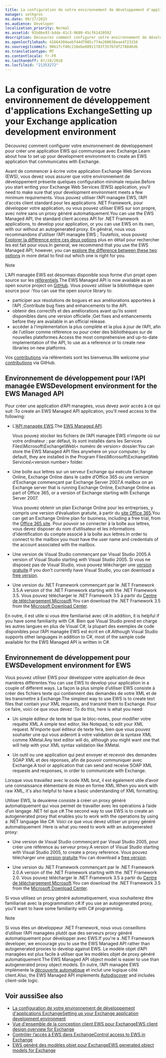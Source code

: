 ```yaml
---
title: La configuration de votre environnement de développement d'applications Exchange
manager: sethgros
ms.date: 09/17/2015
ms.audience: Developer
localization_priority: Normal
ms.assetid: 91b86e93-bdde-41c3-9680-45cf61420592
description: Découvrez comment configurer votre environnement de développement pour créer une application EWS qui communique avec Exchange.
ms.openlocfilehash: 41664304eebf44d7985c774e260038eae4f23156
ms.sourcegitcommit: 9061fcf40c218ebe88911783f357b7df278846db
ms.translationtype: MT
ms.contentlocale: fr-FR
ms.lasthandoff: 07/28/2018
ms.locfileid: "21353272"
---
```

# <a name="setting-up-your-exchange-application-development-environment"></a><span data-ttu-id="b7bb4-103">La configuration de votre environnement de développement d'applications Exchange</span><span class="sxs-lookup"><span data-stu-id="b7bb4-103">Setting up your Exchange application development environment</span></span>

<span data-ttu-id="b7bb4-104">Découvrez comment configurer votre environnement de développement pour créer une application EWS qui communique avec Exchange.</span><span class="sxs-lookup"><span data-stu-id="b7bb4-104">Learn about how to set up your development environment to create an EWS application that communicates with Exchange.</span></span>
  
<span data-ttu-id="b7bb4-105">Avant de commencer à écrire votre application Exchange Web Services (EWS), vous devez vous assurer que votre environnement de développement présente quelques configuration minimale requise.</span><span class="sxs-lookup"><span data-stu-id="b7bb4-105">Before you start writing your Exchange Web Services (EWS) application, you'll need to make sure that your development environment meets a few minimum requirements.</span></span> <span data-ttu-id="b7bb4-106">Vous pouvez utiliser l’API managée EWS, l’API d’accès client standard pour les applications .NET Framework, pour développer votre application, ou vous pouvez utiliser EWS sur son propre, avec notre sans un proxy généré automatiquement.</span><span class="sxs-lookup"><span data-stu-id="b7bb4-106">You can use the EWS Managed API, the standard client access API for .NET Framework applications, to develop your application, or you can use EWS on its own, with our without an autogenerated proxy.</span></span> <span data-ttu-id="b7bb4-107">En général, nous vous recommandons d’utiliser l’API managée EWS ; Toutefois, vous pouvez [Explorer la différence entre ces deux options](ews-client-design-overview-for-exchange.md) plus en détail pour rechercher les est fait pour vous.</span><span class="sxs-lookup"><span data-stu-id="b7bb4-107">In general, we recommend that you use the EWS Managed API; however, you can [explore the difference between these two options](ews-client-design-overview-for-exchange.md) in more detail to find out which one is right for you.</span></span> 
  
> [!NOTE]
> <span data-ttu-id="b7bb4-108">L’API managée EWS est désormais disponible sous forme d’un projet open source sur les [référentiels](https://github.com/officedev/ews-managed-api).</span><span class="sxs-lookup"><span data-stu-id="b7bb4-108">The EWS Managed API is now available as an open source project on [GitHub](https://github.com/officedev/ews-managed-api).</span></span> <span data-ttu-id="b7bb4-109">Vous pouvez utiliser la bibliothèque open source pour :</span><span class="sxs-lookup"><span data-stu-id="b7bb4-109">You can use the open source library to:</span></span> 
> - <span data-ttu-id="b7bb4-110">participer aux résolutions de bogues et aux améliorations apportées à l’API ;</span><span class="sxs-lookup"><span data-stu-id="b7bb4-110">Contribute bug fixes and enhancements to the API.</span></span> 
> - <span data-ttu-id="b7bb4-111">obtenir des correctifs et des améliorations avant qu’ils soient disponibles dans une version officielle ;</span><span class="sxs-lookup"><span data-stu-id="b7bb4-111">Get fixes and enhancements before they are available in an official release.</span></span> 
> - <span data-ttu-id="b7bb4-112">accéder à l’implémentation la plus complète et la plus à jour de l’API, afin de l’utiliser comme référence ou pour créer des bibliothèques sur de nouvelles plateformes.</span><span class="sxs-lookup"><span data-stu-id="b7bb4-112">Access the most comprehensive and up-to-date implementation of the API, to use as a reference or to create new libraries on new platforms.</span></span>
> 
>  <span data-ttu-id="b7bb4-113">Vos [contributions](https://github.com/OfficeDev/ews-managed-api/blob/master/CONTRIBUTING.md) via référentiels sont les bienvenus.</span><span class="sxs-lookup"><span data-stu-id="b7bb4-113">We welcome your [contributions](https://github.com/OfficeDev/ews-managed-api/blob/master/CONTRIBUTING.md) via GitHub.</span></span> 
  
## <a name="development-environment-for-the-ews-managed-api"></a><span data-ttu-id="b7bb4-114">Environnement de développement pour l’API managée EWS</span><span class="sxs-lookup"><span data-stu-id="b7bb4-114">Development environment for the EWS Managed API</span></span>
<span data-ttu-id="b7bb4-115"><a name="bk_EWSMA"> </a></span><span class="sxs-lookup"><span data-stu-id="b7bb4-115"></span></span>

<span data-ttu-id="b7bb4-116">Pour créer une application d’API managées, vous devez avoir accès à ce qui suit :</span><span class="sxs-lookup"><span data-stu-id="b7bb4-116">To create an EWS Managed API application, you'll need access to the following:</span></span>
  
- <span data-ttu-id="b7bb4-117">L'[API managée EWS](http://aka.ms/ews-managed-api-readme).</span><span class="sxs-lookup"><span data-stu-id="b7bb4-117">The [EWS Managed API](http://aka.ms/ews-managed-api-readme).</span></span> 
    
    <span data-ttu-id="b7bb4-118">Vous pouvez stocker les fichiers de l’API managée EWS n’importe où sur votre ordinateur ; par défaut, ils sont installés dans les Services Files\Microsoft\Exchange\Web\\< numéro de version\> dossier.</span><span class="sxs-lookup"><span data-stu-id="b7bb4-118">You can store the EWS Managed API files anywhere on your computer; by default, they are installed in the Program Files\Microsoft\Exchange\Web Services\\<version number\> folder.</span></span>
    
- <span data-ttu-id="b7bb4-119">Une boîte aux lettres sur un serveur Exchange qui exécute Exchange Online, Exchange Online dans le cadre d’Office 365 ou une version d’Exchange commençant par Exchange Server 2007.</span><span class="sxs-lookup"><span data-stu-id="b7bb4-119">A mailbox on an Exchange server that is running Exchange Online, Exchange Online as part of Office 365, or a version of Exchange starting with Exchange Server 2007.</span></span> 
    
    <span data-ttu-id="b7bb4-120">Vous pouvez obtenir un plan Exchange Online pour les entreprises, y compris une version d’évaluation gratuite, à partir du [site Office 365](http://office.microsoft.com/en-us/business/compare-office-365-for-business-plans-FX102918419.aspx#fbid=1tsGNIE7e3a).</span><span class="sxs-lookup"><span data-stu-id="b7bb4-120">You can get an Exchange Online plan for business, including a free trial, from the [Office 365 site](http://office.microsoft.com/en-us/business/compare-office-365-for-business-plans-FX102918419.aspx#fbid=1tsGNIE7e3a).</span></span> <span data-ttu-id="b7bb4-121">Pour pouvoir se connecter à la boîte aux lettres, vous devez disposer du nom d’utilisateur et les informations d’identification du compte associé à la boîte aux lettres.</span><span class="sxs-lookup"><span data-stu-id="b7bb4-121">In order to connect to the mailbox you must have the user name and credentials of the account associated with the mailbox.</span></span>
    
- <span data-ttu-id="b7bb4-122">Une version de Visual Studio commençant par Visual Studio 2005.</span><span class="sxs-lookup"><span data-stu-id="b7bb4-122">A version of Visual Studio starting with Visual Studio 2005.</span></span> <span data-ttu-id="b7bb4-123">Si vous ne disposez pas de Visual Studio, vous pouvez télécharger une [version gratuite](https://visualstudio.microsoft.com/).</span><span class="sxs-lookup"><span data-stu-id="b7bb4-123">If you don't currently have Visual Studio, you can download a [free version](https://visualstudio.microsoft.com/).</span></span>
    
- <span data-ttu-id="b7bb4-124">Une version du .NET Framework commençant par le .NET Framework 3.5.</span><span class="sxs-lookup"><span data-stu-id="b7bb4-124">A version of the .NET Framework starting with the .NET Framework 3.5.</span></span> <span data-ttu-id="b7bb4-125">Vous pouvez télécharger le .NET Framework 3.5 à partir du [Centre de téléchargement Microsoft](http://go.microsoft.com/fwlink/?LinkId=191777).</span><span class="sxs-lookup"><span data-stu-id="b7bb4-125">You can download the .NET Framework 3.5 from the [Microsoft Download Center](http://go.microsoft.com/fwlink/?LinkId=191777).</span></span>
    
<span data-ttu-id="b7bb4-126">En outre, il est utile si vous être familiarisé avec c#.</span><span class="sxs-lookup"><span data-stu-id="b7bb4-126">In addition, it is helpful if you have some familiarity with C#.</span></span> <span data-ttu-id="b7bb4-127">Bien que Visual Studio prend en charge les autres langues en plus de Visual C#, la plupart des exemples de code disponibles pour l’API managée EWS est écrit en c#.</span><span class="sxs-lookup"><span data-stu-id="b7bb4-127">Although Visual Studio supports other languages in addition to C#, most of the sample code available for the EWS Managed API is written in C#.</span></span>
  
## <a name="development-environment-for-ews"></a><span data-ttu-id="b7bb4-128">Environnement de développement pour EWS</span><span class="sxs-lookup"><span data-stu-id="b7bb4-128">Development environment for EWS</span></span>
<span data-ttu-id="b7bb4-129"><a name="bk_EWS"> </a></span><span class="sxs-lookup"><span data-stu-id="b7bb4-129"></span></span>

<span data-ttu-id="b7bb4-130">Vous pouvez utiliser EWS pour développer votre application de deux manières différentes.</span><span class="sxs-lookup"><span data-stu-id="b7bb4-130">You can use EWS to develop your application in a couple of different ways.</span></span> <span data-ttu-id="b7bb4-131">La façon la plus simple d’utiliser EWS consiste à créer des fichiers texte qui contiennent des demandes de votre XML et de les transmettre à Exchange.</span><span class="sxs-lookup"><span data-stu-id="b7bb4-131">The simplest way to use EWS is to create text files that contain your XML requests, and transmit them to Exchange.</span></span> <span data-ttu-id="b7bb4-132">Pour ce faire, voici ce que vous devez :</span><span class="sxs-lookup"><span data-stu-id="b7bb4-132">To do this, here is what you need:</span></span> 
  
- <span data-ttu-id="b7bb4-133">Un simple éditeur de texte tel que le bloc-notes, pour modifier votre requête XML.</span><span class="sxs-lookup"><span data-stu-id="b7bb4-133">A simple text editor, like Notepad, to edit your XML request.</span></span> <span data-ttu-id="b7bb4-134">N’importe quel éditeur de texte fera, bien que vous pouvez souhaiter une qui vous aideront à votre validation de la syntaxe XML comme XMetal.</span><span class="sxs-lookup"><span data-stu-id="b7bb4-134">Any text editor will do, although you might want one that will help with your XML syntax validation like XMetal.</span></span>
    
- <span data-ttu-id="b7bb4-135">Un outil ou une application qui peut envoyer et recevoir des demandes SOAP XML et des réponses, afin de pouvoir communiquer avec Exchange.</span><span class="sxs-lookup"><span data-stu-id="b7bb4-135">A tool or application that can send and receive SOAP XML requests and responses, in order to communicate with Exchange.</span></span>
    
<span data-ttu-id="b7bb4-136">Lorsque vous travaillez avec le code XML brut, il est également utile d’avoir une connaissance élémentaire de mise en forme XML.</span><span class="sxs-lookup"><span data-stu-id="b7bb4-136">When you work with raw XML, it's also helpful to have a basic understanding of XML formatting.</span></span>
  
<span data-ttu-id="b7bb4-137">Utiliser EWS, la deuxième consiste à créer un proxy généré automatiquement qui vous permet de travailler avec les opérations à l’aide d’un langage .NET tel que c#.</span><span class="sxs-lookup"><span data-stu-id="b7bb4-137">The second way to use EWS is to create an autogenerated proxy that enables you to work with the operations by using a .NET language like C#.</span></span> <span data-ttu-id="b7bb4-138">Voici ce que vous devez utiliser un proxy généré automatiquement :</span><span class="sxs-lookup"><span data-stu-id="b7bb4-138">Here is what you need to work with an autogenerated proxy:</span></span>
  
- <span data-ttu-id="b7bb4-139">Une version de Visual Studio commençant par Visual Studio 2005, pour créer une référence au serveur proxy.</span><span class="sxs-lookup"><span data-stu-id="b7bb4-139">A version of Visual Studio starting with Visual Studio 2005, to create a proxy reference.</span></span> <span data-ttu-id="b7bb4-140">Vous pouvez télécharger une [version gratuite](https://visualstudio.microsoft.com/).</span><span class="sxs-lookup"><span data-stu-id="b7bb4-140">You can download a [free version](https://visualstudio.microsoft.com/).</span></span>
    
- <span data-ttu-id="b7bb4-141">Une version du .NET Framework commençant par le .NET Framework 2.0.</span><span class="sxs-lookup"><span data-stu-id="b7bb4-141">A version of the .NET Framework starting with the .NET Framework 2.0.</span></span> <span data-ttu-id="b7bb4-142">Vous pouvez télécharger le .NET Framework 3.5 à partir du [Centre de téléchargement Microsoft](http://go.microsoft.com/fwlink/?LinkId=191777).</span><span class="sxs-lookup"><span data-stu-id="b7bb4-142">You can download the .NET Framework 3.5 from the [Microsoft Download Center](http://go.microsoft.com/fwlink/?LinkId=191777).</span></span>
    
<span data-ttu-id="b7bb4-143">Si vous utilisez un proxy généré automatiquement, vous souhaiterez être familiarisé avec la programmation c#.</span><span class="sxs-lookup"><span data-stu-id="b7bb4-143">If you use an autogenerated proxy, you'll want to have some familiarity with C# programming.</span></span>
  
> [!NOTE]
> <span data-ttu-id="b7bb4-144">Si vous êtes un développeur .NET Framework, nous vous conseillons d’utiliser l’API managées plutôt que des serveurs proxy généré automatiquement pour développer avec EWS.</span><span class="sxs-lookup"><span data-stu-id="b7bb4-144">If you're a .NET Framework developer, we encourage you to use the EWS Managed API rather than autogenerated proxies to develop against EWS.</span></span> <span data-ttu-id="b7bb4-145">Le modèle objet d’API managées est plus facile à utiliser que les modèles objet de proxy généré automatiquement.</span><span class="sxs-lookup"><span data-stu-id="b7bb4-145">The EWS Managed API object model is easier to use than autogenerated proxy object models.</span></span> <span data-ttu-id="b7bb4-146">En outre, l’API managée EWS implémente la [découverte automatique](autodiscover-for-exchange.md) et inclut une logique côté client.</span><span class="sxs-lookup"><span data-stu-id="b7bb4-146">Also, the EWS Managed API implements [Autodiscover](autodiscover-for-exchange.md) and includes client-side logic.</span></span> 
  
## <a name="see-also"></a><span data-ttu-id="b7bb4-147">Voir aussi</span><span class="sxs-lookup"><span data-stu-id="b7bb4-147">See also</span></span>

- [<span data-ttu-id="b7bb4-148">La configuration de votre environnement de développement d'applications Exchange</span><span class="sxs-lookup"><span data-stu-id="b7bb4-148">Setting up your Exchange application development environment</span></span>](setting-up-your-exchange-application-development-environment.md)   
- [<span data-ttu-id="b7bb4-149">Vue d'ensemble de la conception client EWS pour Exchange</span><span class="sxs-lookup"><span data-stu-id="b7bb4-149">EWS client design overview for Exchange</span></span>](ews-client-design-overview-for-exchange.md)  
- [<span data-ttu-id="b7bb4-150">Contrôler l’accès à EWS dans Exchange</span><span class="sxs-lookup"><span data-stu-id="b7bb4-150">Control access to EWS in Exchange</span></span>](how-to-control-access-to-ews-in-exchange.md)  
- [<span data-ttu-id="b7bb4-151">EWS généré des modèles objet pour Exchange</span><span class="sxs-lookup"><span data-stu-id="b7bb4-151">EWS generated object models for Exchange</span></span>](https://msdn.microsoft.com/en-us/library/jj190899)
    

